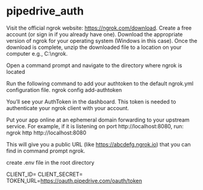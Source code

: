 # pipedrive_auth

Visit the official ngrok website: https://ngrok.com/download.
Create a free account (or sign in if you already have one).
Download the appropriate version of ngrok for your operating system (Windows in this case).
Once the download is complete, unzip the downloaded file to a location on your computer e.g., C:\ngrok.

Open a command prompt and navigate to the directory where ngrok is located

Run the following command to add your authtoken to the default ngrok.yml configuration file.
ngrok config add-authtoken <your authtoken>

You’ll see your AuthToken in the dashboard. This token is needed to authenticate your ngrok client with your account.

Put your app online at an ephemeral domain forwarding to your upstream service. For example, if it is listening on port http://localhost:8080, run:
ngrok http http://localhost:8080

This will give you a public URL (like https://abcdefg.ngrok.io) that you can find in command prompt ngrok.



create .env file in the root directory 

CLIENT_ID=<your client id>
CLIENT_SECRET=<your secret key>
TOKEN_URL=https://oauth.pipedrive.com/oauth/token